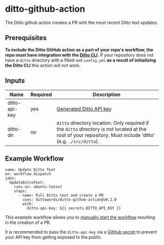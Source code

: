 # ditto-github-action
The Ditto github action creates a PR with the most recent Ditto text updates.

## Prerequisites
**To include the Ditto GitHub action as a part of your repo's workflow, the repo must have integration with the [Ditto CLI](https://github.com/dittowords/cli).** If your repository does not have a `ditto` directory with a filled-out `config.yml` **as a result of initializing the Ditto CLI** this action will not work.

## Inputs
|Name|Required|Description|
|---|---|---|
|ditto-api-key|yes|[Generated Ditto API key](https://developer.dittowords.com/api-reference#creating-an-api-key)|
|ditto-dir|no|`ditto` directory location. Only required if the `ditto` directory is not located at the root of your repository. Must include 'ditto' (e.g. `./src/ditto`).|

## Example Workflow
```
name: Update Ditto Text
on: workflow_dispatch
jobs:
  UpdateDittoText:
    runs-on: ubuntu-latest
    steps:
      - name: Pull Ditto text and create a PR
        uses: dittowords/ditto-github-action@v0.2.0
        with:
          ditto-api-key: ${{ secrets.DITTO_API_KEY }}
```  
This example workflow allows you to [manually start the workflow](https://docs.github.com/en/actions/managing-workflow-runs/manually-running-a-workflow) resulting in the creation of a PR.

It is recommended to pass the `ditto-api-key` via a [GitHub secret](https://docs.github.com/en/actions/security-guides/encrypted-secrets) to prevent your API key from getting exposed to the public.
